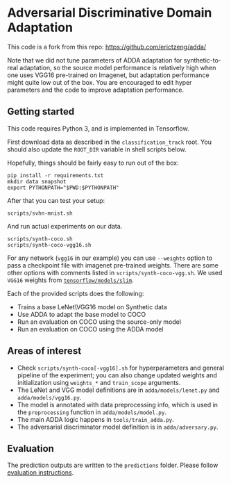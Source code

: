 # Adversarial Discriminative Domain Adaptation

This code is a fork from this repo: https://github.com/erictzeng/adda/

Note that we did not tune parameters of ADDA adaptation for synthetic-to-real adaptation, so the source model performance is relatively high when one uses VGG16 pre-trained on Imagenet, but adaptation performance might quite low out of the box. You are encouraged to edit hyper parameters and the code to improve adaptation performance.

## Getting started

This code requires Python 3, and is implemented in Tensorflow.

First download data as described in the `classification_track` root. You should also update the `ROOT_DIR` variable in shell scripts below.

Hopefully, things should be fairly easy to run out of the box:

    pip install -r requirements.txt
    mkdir data snapshot
    export PYTHONPATH="$PWD:$PYTHONPATH"
    
After that you can test your setup:

    scripts/svhn-mnist.sh
    
And run actual experiments on our data.
    
    scripts/synth-coco.sh
    scripts/synth-coco-vgg16.sh
    
For any network (`vgg16` in our example) you can use `--weights` option to pass a checkpoint file with imagenet pre-trained weights. There are some other options with comments listed in `scripts/synth-coco-vgg.sh`. We used `VGG16` weights from [`tensorflow/models/slim`](https://github.com/tensorflow/models/tree/master/slim#pre-trained-models).

Each of the provided scripts does the following:

- Trains a base LeNet\VGG16 model on Synthetic data
- Use ADDA to adapt the base model to COCO
- Run an evaluation on COCO using the source-only model
- Run an evaluation on COCO using the ADDA model

## Areas of interest

- Check `scripts/synth-coco[-vgg16].sh` for hyperparameters and general pipeline of the experiment; you can also change updated weights and initialization using `weights_*` and `train_scope` arguments.
- The LeNet and VGG model definitions are in `adda/models/lenet.py` and `adda/models/vgg16.py`.
- The model is annotated with data preprocessing info, which is used in the `preprocessing` function in `adda/models/model.py`.
- The main ADDA logic happens in `tools/train_adda.py`.
- The adversarial discriminator model definition is in `adda/adversary.py`.

## Evaluation

The prediction outputs are written to the `predictions` folder. Please follow [evaluation instructions](/classification#evaluation).
